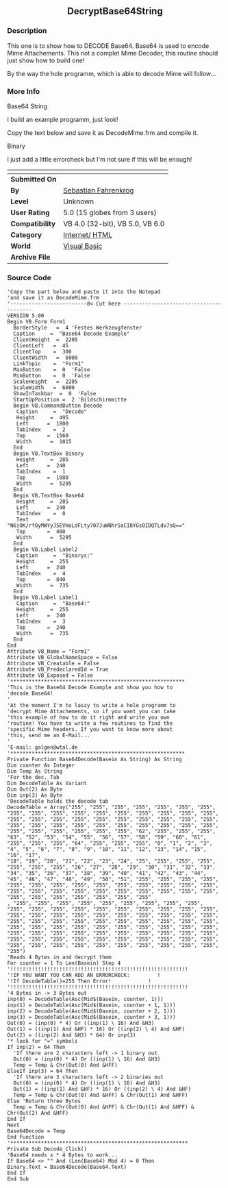 ﻿<div align="center">

## DecryptBase64String


</div>

### Description

This one is to show how to DECODE Base64. Base64 is used to encode Mime Attachements. This not a complet Mime Decoder, this routine should just show how to build one!

By the way the hole programm, which is able to decode Mime will follow...
 
### More Info
 
Base64 String

I build an example programm, just look!

Copy the text below and save it as DecodeMime.frm and compile it.

Binary

I just add a little errorcheck but I'm not sure if this will be enough!


<span>             |<span>
---                |---
**Submitted On**   |
**By**             |[Sebastian Fahrenkrog](https://github.com/Planet-Source-Code/PSCIndex/blob/master/ByAuthor/sebastian-fahrenkrog.md)
**Level**          |Unknown
**User Rating**    |5.0 (15 globes from 3 users)
**Compatibility**  |VB 4\.0 \(32\-bit\), VB 5\.0, VB 6\.0
**Category**       |[Internet/ HTML](https://github.com/Planet-Source-Code/PSCIndex/blob/master/ByCategory/internet-html__1-34.md)
**World**          |[Visual Basic](https://github.com/Planet-Source-Code/PSCIndex/blob/master/ByWorld/visual-basic.md)
**Archive File**   |[](https://github.com/Planet-Source-Code/sebastian-fahrenkrog-decryptbase64string__1-2387/archive/master.zip)





### Source Code

```
'Copy the part below and paste it into the Notepad
'and save it as DecodeMime.frm
'-------------------------8< Cut here ----------------------------------------
VERSION 5.00
Begin VB.Form Form1
  BorderStyle   =  4 'Festes Werkzeugfenster
  Caption     =  "Base64 Decode Example"
  ClientHeight  =  2205
  ClientLeft   =  45
  ClientTop    =  300
  ClientWidth   =  6000
  LinkTopic    =  "Form1"
  MaxButton    =  0  'False
  MinButton    =  0  'False
  ScaleHeight   =  2205
  ScaleWidth   =  6000
  ShowInTaskbar  =  0  'False
  StartUpPosition =  2 'Bildschirmmitte
  Begin VB.CommandButton Decode
   Caption     =  "Decode"
   Height     =  495
   Left      =  1800
   TabIndex    =  2
   Top       =  1560
   Width      =  1815
  End
  Begin VB.TextBox Binary
   Height     =  285
   Left      =  240
   TabIndex    =  1
   Top       =  1080
   Width      =  5295
  End
  Begin VB.TextBox Base64
   Height     =  285
   Left      =  240
   TabIndex    =  0
   Text      =  "N6iOK/rfOyMWYyJ5EVHoLdFLty707JuWNhr5aCI8YGsOIDQTLdv7sQ=="
   Top       =  480
   Width      =  5295
  End
  Begin VB.Label Label2
   Caption     =  "Binarys:"
   Height     =  255
   Left      =  240
   TabIndex    =  4
   Top       =  840
   Width      =  735
  End
  Begin VB.Label Label1
   Caption     =  "Base64:"
   Height     =  255
   Left      =  240
   TabIndex    =  3
   Top       =  240
   Width      =  735
  End
End
Attribute VB_Name = "Form1"
Attribute VB_GlobalNameSpace = False
Attribute VB_Creatable = False
Attribute VB_PredeclaredId = True
Attribute VB_Exposed = False
'*********************************************************
'This is the Base64 Decode Example and show you how to
'decode Base64!
'
'At the moment I'm to laszy to write a hole programm to
'decrypt Mime Attachements, so if you want you can take
'this example of how to do it right and write you own
'routine! You have to write a few routines to find the
'specific Mime headers. If you want to know more about
'this, send me an E-Mail...
'
'E-mail: galgen@wtal.de
'*********************************************************
Private Function Base64Decode(Basein As String) As String
Dim counter As Integer
Dim Temp As String
'For the dec. Tab
Dim DecodeTable As Variant
Dim Out(2) As Byte
Dim inp(3) As Byte
'DecodeTable holds the decode tab
DecodeTable = Array("255", "255", "255", "255", "255", "255", "255", "255", "255", "255", "255", "255", "255", "255", "255", "255", "255", "255", "255", "255", "255", "255", "255", "255", "255", "255", "255", "255", "255", "255", "255", "255", "255", "255", "255", "255", "255", "255", "255", "255", "255", "255", "255", "62", "255", "255", "255", "63", "52", "53", "54", "55", "56", "57", "58", "59", "60", "61", "255", "255", "255", "64", "255", "255", "255", "0", "1", "2", "3", "4", "5", "6", "7", "8", "9", "10", "11", "12", "13", "14", "15", "16", "17", _
"18", "19", "20", "21", "22", "23", "24", "25", "255", "255", "255", "255", "255", "255", "26", "27", "28", "29", "30", "31", "32", "33", "34", "35", "36", "37", "38", "39", "40", "41", "42", "43", "44", "45", "46", "47", "48", "49", "50", "51", "255", "255", "255", "255", "255", "255", "255", "255", "255", "255", "255", "255", "255", "255", "255", "255", "255", "255", "255", "255", "255", "255", "255", "255", "255", "255", "255", "255", "255", "255", "255" _
, "255", "255", "255", "255", "255", "255", "255", "255", "255", "255", "255", "255", "255", "255", "255", "255", "255", "255", "255", "255", "255", "255", "255", "255", "255", "255", "255", "255", "255", "255", "255", "255", "255", "255", "255", "255", "255", "255", "255", "255", "255", "255", "255", "255", "255", "255", "255", "255", "255", "255", "255", "255", "255", "255", "255", "255", "255", "255", "255", "255", "255", "255", "255", "255", "255", "255", "255", "255", "255", "255", "255", "255", "255", "255", "255", "255", "255", "255", "255", "255")
'Reads 4 Bytes in and decrypt them
For counter = 1 To Len(Basein) Step 4
'!!!!!!!!!!!!!!!!!!!!!!!!!!!!!!!!!!!!!!!!!!!!!!!!!!!!!!!!!!
'!IF YOU WANT YOU CAN ADD AN ERRORCHECK:         !
'!If DecodeTable()=255 Then Error!            !
'!!!!!!!!!!!!!!!!!!!!!!!!!!!!!!!!!!!!!!!!!!!!!!!!!!!!!!!!!!
'4 Bytes in -> 3 Bytes out
inp(0) = DecodeTable(Asc(Mid$(Basein, counter, 1)))
inp(1) = DecodeTable(Asc(Mid$(Basein, counter + 1, 1)))
inp(2) = DecodeTable(Asc(Mid$(Basein, counter + 2, 1)))
inp(3) = DecodeTable(Asc(Mid$(Basein, counter + 3, 1)))
Out(0) = (inp(0) * 4) Or ((inp(1) \ 16) And &H3)
Out(1) = ((inp(1) And &HF) * 16) Or ((inp(2) \ 4) And &HF)
Out(2) = ((inp(2) And &H3) * 64) Or inp(3)
'* look for "=" symbols
If inp(2) = 64 Then
  'If there are 2 characters left -> 1 binary out
  Out(0) = (inp(0) * 4) Or ((inp(1) \ 16) And &H3)
  Temp = Temp & Chr(Out(0) And &HFF)
ElseIf inp(3) = 64 Then
  'If there are 3 characters left -> 2 binaries out
  Out(0) = (inp(0) * 4) Or ((inp(1) \ 16) And &H3)
  Out(1) = ((inp(1) And &HF) * 16) Or ((inp(2) \ 4) And &HF)
  Temp = Temp & Chr(Out(0) And &HFF) & Chr(Out(1) And &HFF)
Else 'Return three Bytes
  Temp = Temp & Chr(Out(0) And &HFF) & Chr(Out(1) And &HFF) & Chr(Out(2) And &HFF)
End If
Next
Base64Decode = Temp
End Function
'**********************************************************
Private Sub Decode_Click()
'Base64 needs x * 4 Bytes to work...
If Base64 <> "" And (Len(Base64) Mod 4) = 0 Then
Binary.Text = Base64Decode(Base64.Text)
End If
End Sub
```

